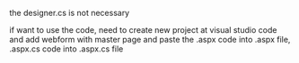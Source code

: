 the designer.cs is not necessary

if want to use the code, need to create new project at visual studio code and add webform with master page and paste the .aspx code into .aspx file, .aspx.cs code into .aspx.cs file

